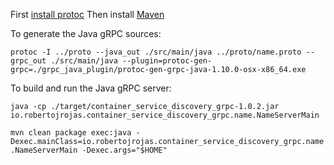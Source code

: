First [install protoc](https://github.com/google/protobuf/blob/master/README.md)
Then install [Maven](https://maven.apache.org/install.html)

To generate the Java gRPC sources:

`protoc -I ../proto --java_out ./src/main/java ../proto/name.proto --grpc_out ./src/main/java --plugin=protoc-gen-grpc=./grpc_java_plugin/protoc-gen-grpc-java-1.10.0-osx-x86_64.exe`


To build and run the Java gRPC server:

`java -cp ./target/container_service_discovery_grpc-1.0.2.jar io.robertojrojas.container_service_discovery_grpc.name.NameServerMain`

`mvn clean package exec:java -Dexec.mainClass=io.robertojrojas.container_service_discovery_grpc.name.NameServerMain -Dexec.args="$HOME"`
  
